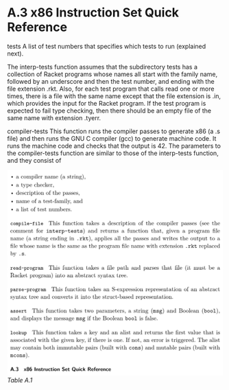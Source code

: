 # A.3 x86 Instruction Set Quick Reference

tests A list of test numbers that specifies which tests to run (explained next).

The interp-tests function assumes that the subdirectory tests has a collection of Racket programs whose names all start with the family name, followed by an underscore and then the test number, and ending with the file extension .rkt. Also, for each test program that calls read one or more times, there is a file with the same name except that the file extension is .in, which provides the input for the Racket program. If the test program is expected to fail type checking, then there should be an empty file of the same name with extension .tyerr.

compiler-tests This function runs the compiler passes to generate x86 (a .s file) and then runs the GNU C compiler (gcc) to generate machine code. It runs the machine code and checks that the output is 42. The parameters to the compiler-tests function are similar to those of the interp-tests function, and they consist of

![Table A.1...](images/page_226_vector_617.png)
*Table A.1*

